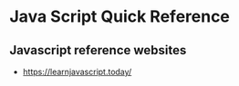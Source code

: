 
# Java Script Quick Reference




## Javascript reference websites
- https://learnjavascript.today/
